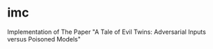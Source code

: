 # imc
Implementation of The Paper "A Tale of Evil Twins: Adversarial Inputs versus Poisoned Models"
